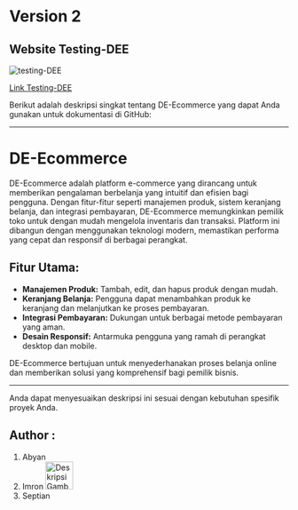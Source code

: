 # Version 2
## Website Testing-DEE
![testing-DEE](https://dee.co.id/wp-content/uploads/2024/09/Yellow-and-Black-Flat-Illustrative-Honey-Bee-Logo-1-150x150.png)


[Link Testing-DEE](https://testing-deecoid.vercel.app)

Berikut adalah deskripsi singkat tentang DE-Ecommerce yang dapat Anda gunakan untuk dokumentasi di GitHub:

---

# DE-Ecommerce

DE-Ecommerce adalah platform e-commerce yang dirancang untuk memberikan pengalaman berbelanja yang intuitif dan efisien bagi pengguna. Dengan fitur-fitur seperti manajemen produk, sistem keranjang belanja, dan integrasi pembayaran, DE-Ecommerce memungkinkan pemilik toko untuk dengan mudah mengelola inventaris dan transaksi. Platform ini dibangun dengan menggunakan teknologi modern, memastikan performa yang cepat dan responsif di berbagai perangkat.

## Fitur Utama:
- **Manajemen Produk:** Tambah, edit, dan hapus produk dengan mudah.
- **Keranjang Belanja:** Pengguna dapat menambahkan produk ke keranjang dan melanjutkan ke proses pembayaran.
- **Integrasi Pembayaran:** Dukungan untuk berbagai metode pembayaran yang aman.
- **Desain Responsif:** Antarmuka pengguna yang ramah di perangkat desktop dan mobile.

DE-Ecommerce bertujuan untuk menyederhanakan proses belanja online dan memberikan solusi yang komprehensif bagi pemilik bisnis.

---

Anda dapat menyesuaikan deskripsi ini sesuai dengan kebutuhan spesifik proyek Anda.

## Author :
1. Abyan
2. Imron <img src="https://avatars.githubusercontent.com/u/144302456?s=400&u=0c1b0b79fa2400b4adcbffeb7a70ffc6a0dfdcdd&v=4" alt="Deskripsi Gambar" width="50px" />
3. Septian
